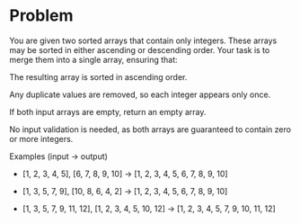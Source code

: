 # Problem

You are given two sorted arrays that contain only integers. These arrays may be sorted in either ascending or descending order. Your task is to merge them into a single array, ensuring that:

The resulting array is sorted in ascending order.

Any duplicate values are removed, so each integer appears only once.

If both input arrays are empty, return an empty array.

No input validation is needed, as both arrays are guaranteed to contain zero or more integers.

Examples (input -> output)
* [1, 2, 3, 4, 5], [6, 7, 8, 9, 10] -> [1, 2, 3, 4, 5, 6, 7, 8, 9, 10]

* [1, 3, 5, 7, 9], [10, 8, 6, 4, 2] -> [1, 2, 3, 4, 5, 6, 7, 8, 9, 10]

* [1, 3, 5, 7, 9, 11, 12], [1, 2, 3, 4, 5, 10, 12] -> [1, 2, 3, 4, 5, 7, 9, 10, 11, 12]
